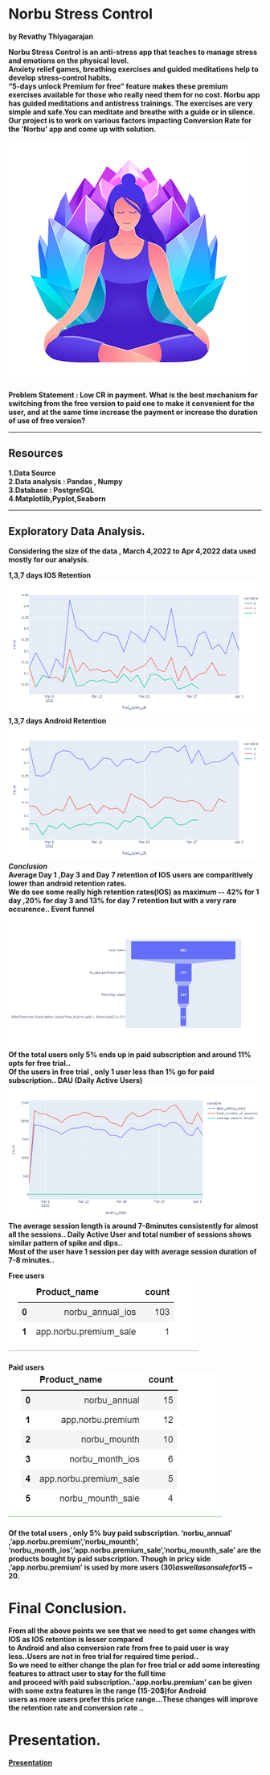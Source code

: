 # Norbu Stress Control
<b> by Revathy Thiyagarajan  
  
Norbu Stress Control is an anti-stress app that teaches to manage stress and emotions on the physical level.  
Anxiety relief games, breathing exercises and guided meditations help to develop stress-control habits.  
“5-days unlock Premium for free” feature makes these premium exercises available for those who really need them for no cost.
Norbu app has guided meditations and antistress trainings. The exercises are very simple and safe.You can meditate and breathe with a guide or in silence.
Our project is to work on various factors impacting Conversion Rate for the 'Norbu' app and come up with solution.

![Norbu Stress Control App](images/norbu.png 'Norbu')   


Problem Statement : Low CR in payment.
What is the best mechanism for switching from the free version to paid one to make it convenient for the user, and at the same time increase the payment or increase the duration of use of free version?  
  
*** 

## Resources
1.Data Source   
2.Data analysis : Pandas , Numpy  
3.Database : PostgreSQL  
4.Matplotlib,Pyplot,Seaborn
  
***
## Exploratory Data Analysis.  
 
 Considering the size of the data , March 4,2022 to Apr 4,2022 data used mostly for our analysis.  
  
<b>1,3,7 days IOS Retention  
![IOS Retention](images/android.png '1,3,7 days IOS Retention')  
<b>1,3,7 days Android Retention  
![Android Retention](images/ios.png '1,3,7 days Android Retention')  
***Conclusion***  
Average Day 1 ,Day 3 and Day 7 retention of IOS users are comparitively lower than android retention rates.  
We do see some really high retention rates(IOS) as maximum -- 42% for 1 day ,20% for day 3 and 13% for day 7 retention but with a very rare occurence..
<b>Event funnel  
![Event funnel](images/user_funnel.png 'Event funnel')   
Of the total users only 5% ends up in paid subscription  and around 11% opts for free trial..  
Of the users in free trial , only 1 user less than 1% go for paid subscription..
<b>DAU (Daily Active Users)
![DAU](images/dau.png 'DAU')  
The average session length is around 7-8minutes consistently for almost all the sessions..
Daily Active User and total number of sessions shows similar pattern of spike and dips..  
Most of the user have 1 session per day with average session duration of 7-8 minutes..  
 
<b>Free users<br>
![Free users](images/free.png 'Free users')  
<br>
<b>Paid users<br>
![Paid users](images/paid.png 'Paid users')  
 <br> 
 Of the total users , only 5% buy paid subscription. 
 ‘norbu_annual’ ,’app.norbu.premium’,’norbu_mounth’, ‘norbu_month_ios’,’app.norbu.premium_sale’,’norbu_mounth_sale’ are the products bought by paid subscription.
 Though in pricy side ,’app.norbu.premium’ is used by more users (30$) as well as on sale for 15-20$.   
 
# Final Conclusion.   
From all the above points we see that we need to get some changes with IOS as IOS retention is lesser compared  
to Android and also conversion rate from free to paid user is way less..Users are not in free trial for required time period..  
So we need to either change the plan for free trial or add some interesting features to attract user to stay for the full time  
and proceed with paid subscription..'app.norbu.premium' can be given with some extra features in the range (15-20$)for Android  
users as more users prefer this price range...These changes will improve the retention rate and conversion rate ..

 # Presentation.  
 [Presentation](https://docs.google.com/presentation/d/1kP_OW7dlzC85_vj1VnEM1rtyPvFN04u-/edit?usp=sharing&ouid=113662054605653502082&rtpof=true&sd=true)
  
  
  
  

